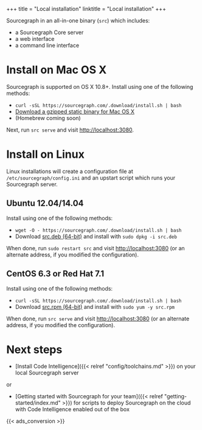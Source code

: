 +++
title = "Local installation"
linktitle = "Local installation"
+++

Sourcegraph in an all-in-one binary (`src`) which includes:

- a Sourcegraph Core server
- a web interface
- a command line interface

# Install on Mac OS X

Sourcegraph is supported on OS X 10.8+. Install using one of the following methods:

* `curl -sSL https://sourcegraph.com/.download/install.sh | bash`
* [Download a gzipped static binary for Mac OS X](https://sourcegraph.com/.download/latest/darwin-amd64/src.gz)
* (Homebrew coming soon)

Next, run `src serve` and visit [http://localhost:3080](http://localhost:3080).

# Install on Linux

Linux installations will create a configuration file at `/etc/sourcegraph/config.ini` and
an upstart script which runs your Sourcegraph server.

## Ubuntu 12.04/14.04

Install using one of the following methods:

* `wget -O - https://sourcegraph.com/.download/install.sh | bash`
* Download [src.deb (64-bit)](https://sourcegraph.com/.download/latest/linux-amd64/src.deb)
and install with `sudo dpkg -i src.deb`

When done, run `sudo restart src` and visit [http://localhost:3080](http://localhost:3080)
(or an alternate address, if you modified the configuration).

## CentOS 6.3 or Red Hat 7.1

Install using one of the following methods:

* `curl -sSL https://sourcegraph.com/.download/install.sh | bash`
* Download [src.rpm (64-bit)](https://sourcegraph.com/.download/latest/linux-amd64/src.rpm)
and install with `sudo yum -y src.rpm`

When done, run `src serve` and visit [http://localhost:3080](http://localhost:3080)
(or an alternate address, if you modified the configuration).

# Next steps

* [Install Code Intelligence]({{< relref "config/toolchains.md" >}}) on your local Sourcegraph server

or

* [Getting started with Sourcegraph for your team]({{< relref "getting-started/index.md" >}}) for scripts to deploy
Sourcegraph on the cloud with Code Intelligence enabled out of the box

{{< ads_conversion >}}
